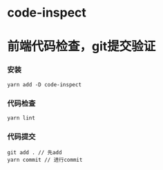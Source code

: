 # code-inspect

# 前端代码检查，git提交验证

### 安装
    yarn add -D code-inspect

### 代码检查

    yarn lint

### 代码提交

    git add . // 先add
    yarn commit // 进行commit

